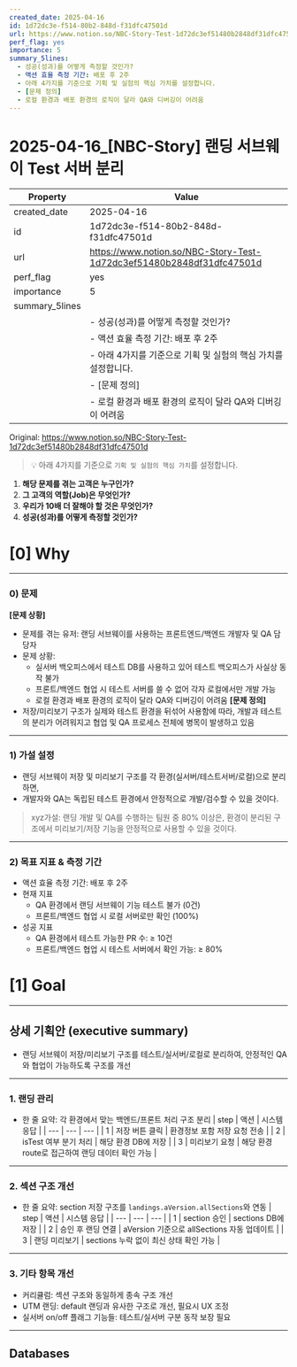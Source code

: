 ```yaml
---
created_date: 2025-04-16
id: 1d72dc3e-f514-80b2-848d-f31dfc47501d
url: https://www.notion.so/NBC-Story-Test-1d72dc3ef51480b2848df31dfc47501d
perf_flag: yes
importance: 5
summary_5lines:
  - 성공(성과)를 어떻게 측정할 것인가?
  - 액션 효율 측정 기간: 배포 후 2주
  - 아래 4가지를 기준으로 기획 및 실험의 핵심 가치를 설정합니다.
  - [문제 정의]
  - 로컬 환경과 배포 환경의 로직이 달라 QA와 디버깅이 어려움
---
```


# 2025-04-16_[NBC-Story] 랜딩 서브웨이 Test 서버 분리

| Property | Value |
| --- | --- |
| created_date | 2025-04-16 |
| id | 1d72dc3e-f514-80b2-848d-f31dfc47501d |
| url | https://www.notion.so/NBC-Story-Test-1d72dc3ef51480b2848df31dfc47501d |
| perf_flag | yes |
| importance | 5 |
| summary_5lines | |
|  | - 성공(성과)를 어떻게 측정할 것인가? |
|  | - 액션 효율 측정 기간: 배포 후 2주 |
|  | - 아래 4가지를 기준으로 기획 및 실험의 핵심 가치를 설정합니다. |
|  | - [문제 정의] |
|  | - 로컬 환경과 배포 환경의 로직이 달라 QA와 디버깅이 어려움 |

Original: https://www.notion.so/NBC-Story-Test-1d72dc3ef51480b2848df31dfc47501d

> 💡 아래 4가지를 기준으로 `기획 및 실험의 핵심 가치`를 설정합니다.
  1. **해당 문제를 겪는 고객은 누구인가?**
  1. **그 고객의 역할(Job)은 무엇인가?**
  1. **우리가 10배 더 잘해야 할 것은 무엇인가?**
  1. **성공(성과)를 어떻게 측정할 것인가?**

# [0] Why

---

### 0) 문제
**[문제 상황]**
- 문제를 겪는 유저: 랜딩 서브웨이를 사용하는 프론트엔드/백엔드 개발자 및 QA 담당자
- 문제 상황:
  - 실서버 백오피스에서 테스트 DB를 사용하고 있어 테스트 백오피스가 사실상 동작 불가
  - 프론트/백엔드 협업 시 테스트 서버를 쓸 수 없어 각자 로컬에서만 개발 가능
  - 로컬 환경과 배포 환경의 로직이 달라 QA와 디버깅이 어려움
**[문제 정의]**
- 저장/미리보기 구조가 실제와 테스트 환경을 뒤섞어 사용함에 따라, 개발과 테스트의 분리가 어려워지고 협업 및 QA 프로세스 전체에 병목이 발생하고 있음

---

### **1) 가설 설정**
- 랜딩 서브웨이 저장 및 미리보기 구조를 각 환경(실서버/테스트서버/로컬)으로 분리하면,
- 개발자와 QA는 독립된 테스트 환경에서 안정적으로 개발/검수할 수 있을 것이다.
> xyz가설: 랜딩 개발 및 QA를 수행하는 팀원 중 80% 이상은, 환경이 분리된 구조에서 미리보기/저장 기능을 안정적으로 사용할 수 있을 것이다.

---

### **2) 목표 지표 & 측정 기간**
- 액션 효율 측정 기간: 배포 후 2주
- 현재 지표
  - QA 환경에서 랜딩 서브웨이 기능 테스트 불가 (0건)
  - 프론트/백엔드 협업 시 로컬 서버로만 확인 (100%)
- 성공 지표
  - QA 환경에서 테스트 가능한 PR 수: ≥ 10건
  - 프론트/백엔드 협업 시 테스트 서버에서 확인 가능: ≥ 80%

# [1] Goal

---

## 상세 기획안 (executive summary)
- 랜딩 서브웨이 저장/미리보기 구조를 테스트/실서버/로컬로 분리하여, 안정적인 QA와 협업이 가능하도록 구조를 개선

---

### 1. 랜딩 관리
  - 한 줄 요약: 각 환경에서 맞는 백엔드/프론트 처리 구조 분리
| step | 액션 | 시스템 응답 |
| --- | --- | --- |
| 1 | 저장 버튼 클릭 | 환경정보 포함 저장 요청 전송 |
| 2 | isTest 여부 분기 처리 | 해당 환경 DB에 저장 |
| 3 | 미리보기 요청 | 해당 환경 route로 접근하여 랜딩 데이터 확인 가능 |

---

### 2. 섹션 구조 개선
  - 한 줄 요약: section 저장 구조를 `landings.aVersion.allSections`와 연동
| step | 액션 | 시스템 응답 |
| --- | --- | --- |
| 1 | section 승인 | sections DB에 저장 |
| 2 | 승인 후 랜딩 연결 | aVersion 기준으로 allSections 자동 업데이트 |
| 3 | 랜딩 미리보기 | sections 누락 없이 최신 상태 확인 가능 |

---

### 3. 기타 항목 개선
  - 커리큘럼: 섹션 구조와 동일하게 종속 구조 개선
  - UTM 랜딩: default 랜딩과 유사한 구조로 개선, 필요시 UX 조정
  - 실서버 on/off 플래그 기능들: 테스트/실서버 구분 동작 보장 필요

  ---

## Databases

